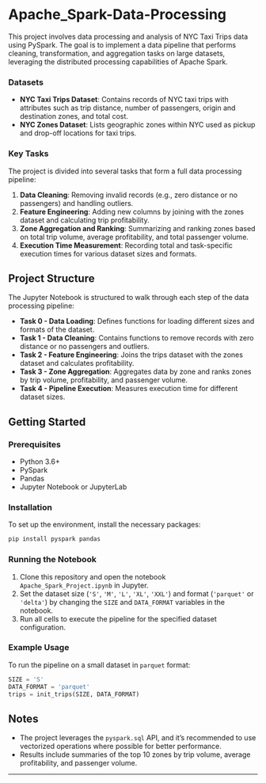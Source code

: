 # Apache_Spark-Data-Processing
This project involves data processing and analysis of NYC Taxi Trips data using PySpark. The goal is to implement a data pipeline that performs cleaning, transformation, and aggregation tasks on large datasets, leveraging the distributed processing capabilities of Apache Spark.

### Datasets
- **NYC Taxi Trips Dataset**: Contains records of NYC taxi trips with attributes such as trip distance, number of passengers, origin and destination zones, and total cost.
- **NYC Zones Dataset**: Lists geographic zones within NYC used as pickup and drop-off locations for taxi trips.

### Key Tasks

The project is divided into several tasks that form a full data processing pipeline:

1. **Data Cleaning**: Removing invalid records (e.g., zero distance or no passengers) and handling outliers.
2. **Feature Engineering**: Adding new columns by joining with the zones dataset and calculating trip profitability.
3. **Zone Aggregation and Ranking**: Summarizing and ranking zones based on total trip volume, average profitability, and total passenger volume.
4. **Execution Time Measurement**: Recording total and task-specific execution times for various dataset sizes and formats.

## Project Structure

The Jupyter Notebook is structured to walk through each step of the data processing pipeline:
- **Task 0 - Data Loading**: Defines functions for loading different sizes and formats of the dataset.
- **Task 1 - Data Cleaning**: Contains functions to remove records with zero distance or no passengers and outliers.
- **Task 2 - Feature Engineering**: Joins the trips dataset with the zones dataset and calculates profitability.
- **Task 3 - Zone Aggregation**: Aggregates data by zone and ranks zones by trip volume, profitability, and passenger volume.
- **Task 4 - Pipeline Execution**: Measures execution time for different dataset sizes.

## Getting Started

### Prerequisites

- Python 3.6+
- PySpark
- Pandas
- Jupyter Notebook or JupyterLab

### Installation

To set up the environment, install the necessary packages:

```bash
pip install pyspark pandas
```

### Running the Notebook

1. Clone this repository and open the notebook `Apache_Spark_Project.ipynb` in Jupyter.
2. Set the dataset size (`'S'`, `'M'`, `'L'`, `'XL'`, `'XXL'`) and format (`'parquet'` or `'delta'`) by changing the `SIZE` and `DATA_FORMAT` variables in the notebook.
3. Run all cells to execute the pipeline for the specified dataset configuration.

### Example Usage

To run the pipeline on a small dataset in `parquet` format:

```python
SIZE = 'S'
DATA_FORMAT = 'parquet'
trips = init_trips(SIZE, DATA_FORMAT)
```

## Notes

- The project leverages the `pyspark.sql` API, and it’s recommended to use vectorized operations where possible for better performance.
- Results include summaries of the top 10 zones by trip volume, average profitability, and passenger volume.


--- 
